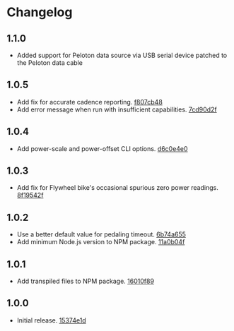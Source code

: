 # Changelog

## 1.1.0
- Added support for Peloton data source via USB serial device patched to the Peloton data cable

## 1.0.5
- Add fix for accurate cadence reporting. [f807cb48](https://github.com/ptx2/gymnasticon/commit/f807cb48c85711e1bbc695762d9293dfaf8a5982)
- Add error message when run with insufficient capabilities. [7cd90d2f](https://github.com/ptx2/gymnasticon/commit/7cd90d2fcabcb354fb5ade7903fa8eb23a523bdb)

## 1.0.4
- Add power-scale and power-offset CLI options. [d6c0e4e0](https://github.com/ptx2/gymnasticon/commit/d6c0e4e067317e4903fafbe1a9016e02087e402f)

## 1.0.3
- Add fix for Flywheel bike's occasional spurious zero power readings. [8f19542f](https://github.com/ptx2/gymnasticon/commit/8f19542fefdc0a25bfdde8fe13392c6c547253cf)

## 1.0.2
- Use a better default value for pedaling timeout. [6b74a655](https://github.com/ptx2/gymnasticon/commit/6b74a6552daadfd7dde582bfe694926fcfb2f810)
- Add minimum Node.js version to NPM package. [11a0b04f](https://github.com/ptx2/gymnasticon/commit/11a0b04f22d71244db9223fc1820ef727587f03d)

## 1.0.1
- Add transpiled files to NPM package. [16010f89](https://github.com/ptx2/gymnasticon/commit/16010f8931335c66fe61b26d0519594a00b4fbb8)

## 1.0.0
- Initial release. [15374e1d](https://github.com/ptx2/gymnasticon/commit/15374e1d825076da835c052f17426b2b47ca50ef)
